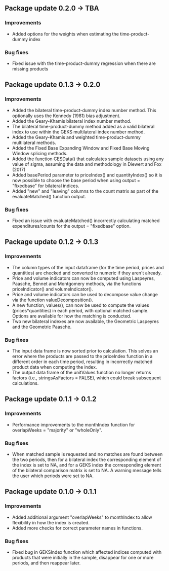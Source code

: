 ## Package update 0.2.0 -> TBA

### Improvements

- Added options for the weights when estimating the time-product-dummy index

### Bug fixes

- Fixed issue with the time-product-dummy regression when there are missing products


## Package update 0.1.3 -> 0.2.0

### Improvements

- Added the bilateral time-product-dummy index number method. This optionally uses the Kennedy (1981) bias adjustment. 
- Added the Geary-Khamis bilateral index number method.
- The bilateral time-product-dummy method added as a valid bilateral index to use within the GEKS multilateral index number method.
- Added the Geary-Khamis and weighted time-product-dummy multilateral methods.
- Added the Fixed Base Expanding Window and Fixed Base Moving Window splicing methods.
- Added the function CESData() that calculates sample datasets using any value of sigma, assuming the data and methodology in Diewert and Fox (2017)
- Added basePeriod parameter to priceIndex() and quantityIndex() so it is now possible to choose the base period when using output = "fixedbase" for bilateral indices. 
- Added "new" and "leaving" columns to the count matrix as part of the evaluateMatched() function output. 

### Bug fixes

- Fixed an issue with evaluateMatched() incorrectly calculating matched expenditures/counts for the output = "fixedbase" option.

## Package update 0.1.2 -> 0.1.3

### Improvements
- The column types of the input dataframe (for the time period, prices and quantities) are checked and converted to numeric if they aren't already.
- Price and volume indicators can now be computed using Laspeyres, Paasche, Bennet and Montgomery methods, via the functions priceIndicator() and volumeIndicator(). 
- Price and volume indicators can be used to decompose value change via the function valueDecomposition(). 
- A new function, values(), can now be used to compute the values (prices*quantities) in each period, with optional matched sample. Options are available for how the matching is conducted.  
- Two new bilateral indexes are now available, the Geometric Laspeyres and the Geometric Paasche. 

### Bug fixes
- The input data frame is now sorted prior to calculation. This solves an error where the products are passed to the priceIndex function in a different order in each time period, resulting in incorrectly matched product data when computing the index. 
- The output data frame of the unitValues function no longer returns factors (i.e., stringsAsFactors = FALSE), which could break subsequent calculations.

## Package update 0.1.1 -> 0.1.2

### Improvements
- Performance improvements to the monthIndex function for overlapWeeks = "majority" or "wholeOnly".  

### Bug fixes
- When matched sample is requested and no matches are found between the two periods, then for a bilateral index the corresponding element of the index is set to NA, and for a GEKS index the corresponding element of the bilateral comparison matrix is set to NA. A warning message tells the user which periods were set to NA. 

## Package update 0.1.0 -> 0.1.1

### Improvements
- Added additional argument "overlapWeeks" to monthIndex to allow flexibility in how the index is created. 
- Added more checks for correct parameter names in functions.

### Bug fixes
- Fixed bug in GEKSIndex function which affected indices computed with products that were initially in the sample, disappear for one or more periods, and then reappear later. 
